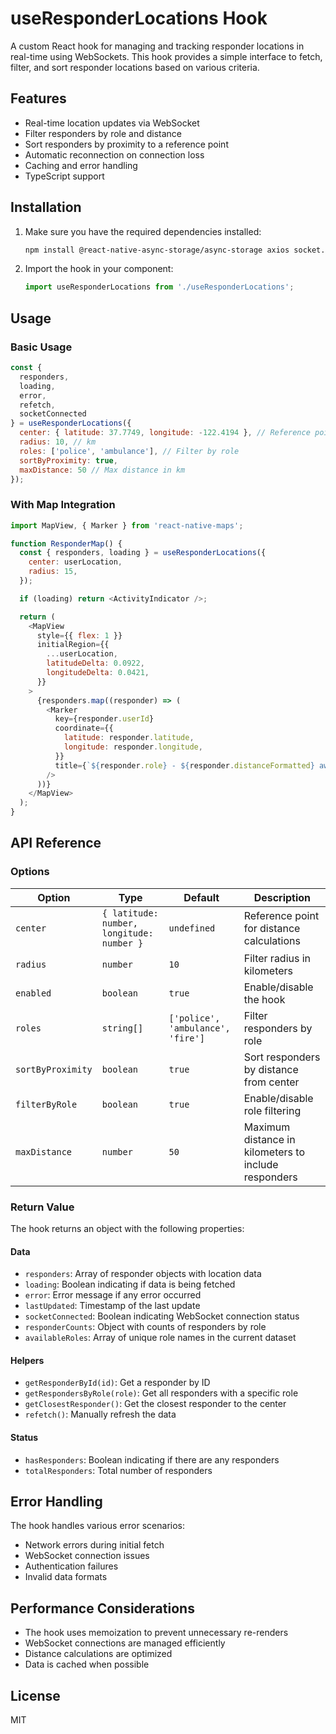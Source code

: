 # useResponderLocations Hook

A custom React hook for managing and tracking responder locations in real-time using WebSockets. This hook provides a simple interface to fetch, filter, and sort responder locations based on various criteria.

## Features

- Real-time location updates via WebSocket
- Filter responders by role and distance
- Sort responders by proximity to a reference point
- Automatic reconnection on connection loss
- Caching and error handling
- TypeScript support

## Installation

1. Make sure you have the required dependencies installed:
   ```bash
   npm install @react-native-async-storage/async-storage axios socket.io-client
   ```

2. Import the hook in your component:
   ```javascript
   import useResponderLocations from './useResponderLocations';
   ```

## Usage

### Basic Usage

```javascript
const {
  responders,
  loading,
  error,
  refetch,
  socketConnected
} = useResponderLocations({
  center: { latitude: 37.7749, longitude: -122.4194 }, // Reference point
  radius: 10, // km
  roles: ['police', 'ambulance'], // Filter by role
  sortByProximity: true,
  maxDistance: 50 // Max distance in km
});
```

### With Map Integration

```javascript
import MapView, { Marker } from 'react-native-maps';

function ResponderMap() {
  const { responders, loading } = useResponderLocations({
    center: userLocation,
    radius: 15,
  });

  if (loading) return <ActivityIndicator />;

  return (
    <MapView
      style={{ flex: 1 }}
      initialRegion={{
        ...userLocation,
        latitudeDelta: 0.0922,
        longitudeDelta: 0.0421,
      }}
    >
      {responders.map((responder) => (
        <Marker
          key={responder.userId}
          coordinate={{
            latitude: responder.latitude,
            longitude: responder.longitude,
          }}
          title={`${responder.role} - ${responder.distanceFormatted} away`}
        />
      ))}
    </MapView>
  );
}
```

## API Reference

### Options

| Option | Type | Default | Description |
|--------|------|---------|-------------|
| `center` | `{ latitude: number, longitude: number }` | `undefined` | Reference point for distance calculations |
| `radius` | `number` | `10` | Filter radius in kilometers |
| `enabled` | `boolean` | `true` | Enable/disable the hook |
| `roles` | `string[]` | `['police', 'ambulance', 'fire']` | Filter responders by role |
| `sortByProximity` | `boolean` | `true` | Sort responders by distance from center |
| `filterByRole` | `boolean` | `true` | Enable/disable role filtering |
| `maxDistance` | `number` | `50` | Maximum distance in kilometers to include responders |

### Return Value

The hook returns an object with the following properties:

#### Data
- `responders`: Array of responder objects with location data
- `loading`: Boolean indicating if data is being fetched
- `error`: Error message if any error occurred
- `lastUpdated`: Timestamp of the last update
- `socketConnected`: Boolean indicating WebSocket connection status
- `responderCounts`: Object with counts of responders by role
- `availableRoles`: Array of unique role names in the current dataset

#### Helpers
- `getResponderById(id)`: Get a responder by ID
- `getRespondersByRole(role)`: Get all responders with a specific role
- `getClosestResponder()`: Get the closest responder to the center
- `refetch()`: Manually refresh the data

#### Status
- `hasResponders`: Boolean indicating if there are any responders
- `totalResponders`: Total number of responders

## Error Handling

The hook handles various error scenarios:
- Network errors during initial fetch
- WebSocket connection issues
- Authentication failures
- Invalid data formats

## Performance Considerations

- The hook uses memoization to prevent unnecessary re-renders
- WebSocket connections are managed efficiently
- Distance calculations are optimized
- Data is cached when possible

## License

MIT
